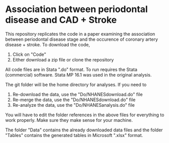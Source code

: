 # Association between periodontal disease and CAD + Stroke

This repository replicates the code in a paper examining the association between periodontal disease stage and the occurence of coronary artery disease + stroke. To download the code,

1. Click on "Code"
2. Either download a zip file or clone the repository

All code files are in Stata ".do" format. To run requires the Stata (commercial) software. Stata MP 16.1 was used in the original analysis.

The git folder will be the home directory for analyses. 
If you need to 
1. Re-download the data, use the "Do/NHANESdownload.do" file
2. Re-merge the data, use the "Do/NHANESdownload.do" file
3. Re-analyze the data, use the "Do/NHANESanalysis.do" file

You will have to edit the folder references in the above files for everything to work properly. Make sure they make sense for your machine.

The folder "Data" contains the already downloaded data files and the folder "Tables" contains the generated tables in Microsoft ".xlsx" format.

